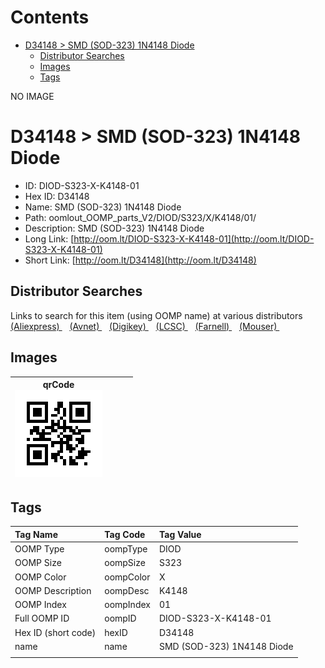 



Contents
========

* [D34148 > SMD (SOD-323) 1N4148 Diode](#d34148--smd-sod-323-1n4148-diode)
	* [Distributor Searches](#distributor-searches)
	* [Images](#images)
	* [Tags](#tags)
  
NO IMAGE  
# D34148 > SMD (SOD-323) 1N4148 Diode

- ID: DIOD-S323-X-K4148-01
- Hex ID: D34148
- Name: SMD (SOD-323) 1N4148 Diode
- Path: oomlout_OOMP_parts_V2/DIOD/S323/X/K4148/01/
- Description: SMD (SOD-323) 1N4148 Diode
- Long Link: [http://oom.lt/DIOD-S323-X-K4148-01](http://oom.lt/DIOD-S323-X-K4148-01)
- Short Link: [http://oom.lt/D34148](http://oom.lt/D34148)

## Distributor Searches
  
Links to search for this item (using OOMP name) at various distributors  
[(Aliexpress) ](https://www.aliexpress.com/wholesale?SearchText=SMD+SOD-323+1N4148+Diode)&nbsp;&nbsp;&nbsp;[(Avnet) ](https://www.avnet.com/shop/us/search/SMD+SOD-323+1N4148+Diode)&nbsp;&nbsp;&nbsp;[(Digikey) ](https://www.digikey.co.uk/en/products/result?s=SMD+SOD-323+1N4148+Diode)&nbsp;&nbsp;&nbsp;[(LCSC) ](https://www.lcsc.com/search?q=SMD+SOD-323+1N4148+Diode)&nbsp;&nbsp;&nbsp;[(Farnell) ](https://uk.farnell.com/search?st=SMD+SOD-323+1N4148+Diode)&nbsp;&nbsp;&nbsp;[(Mouser) ](https://www.mouser.com/c/?q=SMD+SOD-323+1N4148+Diode)&nbsp;&nbsp;&nbsp;
## Images
  

|qrCode<br>[![](https://raw.githubusercontent.com/oomlout/oomlout_OOMP_parts_V2/main/DIOD/S323/X/K4148/01/qrCode_140.png)](https://github.com/oomlout/oomlout_OOMP_parts_V2/tree/main/DIOD/S323/X/K4148/01/qrCode.png)||||
| :---: | :---: | :---: | :---: |

## Tags
  

|Tag Name|Tag Code|Tag Value|
| :--- | :--- | :--- |
|OOMP Type|oompType|DIOD|
|OOMP Size|oompSize|S323|
|OOMP Color|oompColor|X|
|OOMP Description|oompDesc|K4148|
|OOMP Index|oompIndex|01|
|Full OOMP ID|oompID|DIOD-S323-X-K4148-01|
|Hex ID (short code)|hexID|D34148|
|name|name|SMD (SOD-323) 1N4148 Diode|
||||
